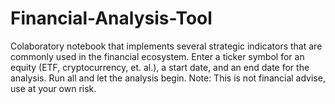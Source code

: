 # Financial-Analysis-Tool
Colaboratory notebook that implements several strategic indicators that are commonly used in the financial ecosystem. Enter a ticker symbol for an equity (ETF, cryptocurrency, et. al.), a start date, and an end date for the analysis. Run all and let the analysis begin. Note: This is not financial advise, use at your own risk.
